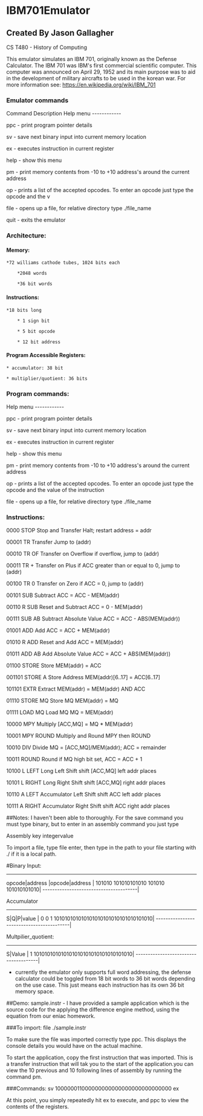 # IBM701Emulator
## Created By Jason Gallagher

CS T480 - History of Computing

This emulator simulates an IBM 701, originally known as the Defense Calculator. The IBM 701 was IBM's first
commercial scientific computer. This computer was announced on April 29, 1952 and its main purpose was to aid
in the development of military aircrafts to be used in the korean war.
For more information see: https://en.wikipedia.org/wiki/IBM_701
### Emulator commands
Command Description
Help menu ------------

ppc - print program pointer details

sv - save next binary input into current memory location

ex - executes instruction in current register

help - show this menu

pm - print memory contents from -10 to +10 address's around the current address

op - prints a list of the accepted opcodes. To enter an opcode just type the opcode and the v

file - opens up a file, for relative directory type ./file_name

quit - exits the emulator

### Architecture:
#### Memory:
	
    *72 williams cathode tubes, 1024 bits each
		
        *2048 words
		
        *36 bit words

#### Instructions:
	
    *18 bits long
		
        * 1 sign bit
		
        * 5 bit opcode
		
        * 12 bit address

#### Program Accessible Registers:
	
    * accumulator: 38 bit
	
    * multiplier/quotient: 36 bits

### Program commands:
Help menu ------------

ppc - print program pointer details

sv - save next binary input into current memory location

ex - executes instruction in current register

help - show this menu

pm - print memory contents from -10 to +10 address's around the current address

op - prints a list of the accepted opcodes. To enter an opcode just type the opcode and the value of the instruction

file - opens up a file, for relative directory type ./file_name


### Instructions:

0000 STOP	Stop and Transfer        Halt; restart address = addr

00001 TR        Transfer                 Jump to (addr)

00010 TR OF     Transfer on Overflow     if overflow, jump to (addr)

00011 TR +      Transfer on Plus         if ACC greater than or equal to 0, jump to (addr)

00100 TR 0      Transfer on Zero         if ACC = 0, jump to (addr)

00101 SUB       Subtract                 ACC = ACC - MEM(addr)

00110 R SUB     Reset and Subtract       ACC = 0 - MEM(addr)

00111 SUB AB    Subtract Absolute Value  ACC = ACC - ABS(MEM(addr))

01001 ADD       Add                      ACC = ACC + MEM(addr)

01010 R ADD     Reset and Add            ACC = MEM(addr)

01011 ADD AB    Add Absolute Value       ACC = ACC + ABS(MEM(addr))

01100 STORE     Store                    MEM(addr) = ACC

001101 STORE A   Store Address            MEM(addr)[6..17] = ACC[6..17]

101101 EXTR      Extract                  MEM(addr) = MEM(addr) AND ACC

01110 STORE MQ  Store MQ                 MEM(addr) = MQ

01111 LOAD MQ   Load MQ                  MQ = MEM(addr)

10000 MPY       Multiply                 [ACC,MQ] = MQ * MEM(addr)

10001 MPY ROUND Multiply and Round       MPY then ROUND

10010 DIV       Divide                   MQ = [ACC,MQ]/MEM(addr); ACC = remainder

10011 ROUND     Round                    if MQ high bit set, ACC = ACC + 1

10100 L LEFT    Long Left Shift          shift [ACC,MQ] left addr places

10101 L RIGHT   Long Right Shift         shift [ACC,MQ] right addr places

10110 A LEFT    Accumulator Left Shift   shift ACC left addr places

10111 A RIGHT   Accumulator Right Shift  shift ACC right addr places

##Notes:
I haven't been able to thoroughly.
For the save command you must type binary, but to enter in an assembly command you just type

Assembly key integervalue

To import a file, type file enter, then type in the path to your file starting with ./ if 
it is a local path.

#Binary Input:
_______________________________________
opcode|address     |opcode|address     |
101010 101010101010 101010 101010101010|
---------------------------------------|

Accumulator
__________________________________________
S|Q|P|value                               |
0 0 1 101010101010101010101010101010101010|
------------------------------------------|

Multpilier_quotient:
______________________________________
S|Value                               |
1 101010101010101010101010101010101010|
--------------------------------------|

* currently the emulator only supports full word addressing, the defense calculator
could be toggled from 18 bit words to 36 bit words depending on the use case. This
just means each instruction has its own 36 bit memory space.


##Demo:
sample.instr - I have provided a sample application which is the source code for the applying
the difference engine method, using the equation from our eniac homework.

###To import:
file
./sample.instr

To make sure the file was imported correctly type ppc. This displays the console details
you would have on the actual machine.

To start the application, copy the first instruction that was imported. This is a transfer
instruction that will tak you to the start of the application.you can view the 10 previous
and 10 following lines of assembly by running the command pm.

###Commands:
sv
100000011000000000000000000000000000
ex

At this point, you simply repeatedly hit ex to execute, and ppc to view the contents of
the registers.


